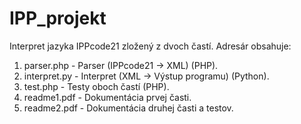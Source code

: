 # IPP_projekt

Interpret jazyka IPPcode21 zložený z dvoch častí. Adresár obsahuje:

1. parser.php - Parser (IPPcode21 -> XML) (PHP).
2. interpret.py - Interpret (XML -> Výstup programu) (Python).
3. test.php - Testy oboch častí (PHP).
4. readme1.pdf - Dokumentácia prvej časti.
5. readme2.pdf - Dokumentácia druhej časti a testov.
